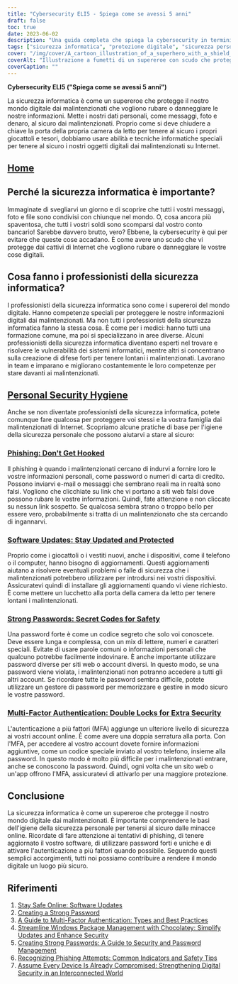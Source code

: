 ```yaml
---
title: "Cybersecurity ELI5 - Spiega come se avessi 5 anni"
draft: false
toc: true
date: 2023-06-02
description: "Una guida completa che spiega la cybersecurity in termini semplici, evidenziandone l'importanza, le pratiche di igiene della sicurezza personale e il ruolo dei professionisti della cybersecurity."
tags: ["sicurezza informatica", "protezione digitale", "sicurezza personale", "minacce informatiche", "professionisti della cybersicurezza", "phishing", "aggiornamenti software", "password forti", "autenticazione a più fattori", "sicurezza online", "mondo digitale", "attacchi informatici", "sicurezza delle informazioni", "sicurezza in Internet", "protezione dei dati", "online privacy", "difesa informatica", "igiene informatica", "Consigli per la sicurezza online", "consapevolezza informatica", "educazione informatica", "prevenzione del crimine informatico", "resilienza informatica", "pratiche online sicure", "digital privacy", "Guida alla sicurezza informatica", "nozioni di base di cybersecurity", "consapevolezza della cybersicurezza", "Consigli per la sicurezza informatica", "Le migliori pratiche di cybersicurezza", "cybersecurity per principianti"]
cover: "/img/cover/A_cartoon_illustration_of_a_superhero_with_a_shield_protecting_a_digital.png"
coverAlt: "Illustrazione a fumetti di un supereroe con scudo che protegge il mondo digitale da hacker e minacce informatiche."
coverCaption: ""
---
```


**Cybersecurity ELI5 ("Spiega come se avessi 5 anni")**

La sicurezza informatica è come un supereroe che protegge il nostro mondo digitale dai malintenzionati che vogliono rubare o danneggiare le nostre informazioni. Mette i nostri dati personali, come messaggi, foto e denaro, al sicuro dai malintenzionati. Proprio come si deve chiudere a chiave la porta della propria camera da letto per tenere al sicuro i propri giocattoli e tesori, dobbiamo usare abilità e tecniche informatiche speciali per tenere al sicuro i nostri oggetti digitali dai malintenzionati su Internet.

## [Home](/cyber-security-career-playbook-start/)

## Perché la sicurezza informatica è importante?

Immaginate di svegliarvi un giorno e di scoprire che tutti i vostri messaggi, foto e file sono condivisi con chiunque nel mondo. O, cosa ancora più spaventosa, che tutti i vostri soldi sono scomparsi dal vostro conto bancario! Sarebbe davvero brutto, vero? Ebbene, la cybersecurity è qui per evitare che queste cose accadano. È come avere uno scudo che vi protegge dai cattivi di Internet che vogliono rubare o danneggiare le vostre cose digitali.

## Cosa fanno i professionisti della sicurezza informatica?

I professionisti della sicurezza informatica sono come i supereroi del mondo digitale. Hanno competenze speciali per proteggere le nostre informazioni digitali dai malintenzionati. Ma non tutti i professionisti della sicurezza informatica fanno la stessa cosa. È come per i medici: hanno tutti una formazione comune, ma poi si specializzano in aree diverse. Alcuni professionisti della sicurezza informatica diventano esperti nel trovare e risolvere le vulnerabilità dei sistemi informatici, mentre altri si concentrano sulla creazione di difese forti per tenere lontani i malintenzionati. Lavorano in team e imparano e migliorano costantemente le loro competenze per stare davanti ai malintenzionati.

## [Personal Security Hygiene](https://simeononsecurity.com/articles/why-you-should-assume-every-device-you-touch-is-compromised/)

Anche se non diventate professionisti della sicurezza informatica, potete comunque fare qualcosa per proteggere voi stessi e la vostra famiglia dai malintenzionati di Internet. Scopriamo alcune pratiche di base per l'igiene della sicurezza personale che possono aiutarvi a stare al sicuro:

### [Phishing: Don't Get Hooked](https://simeononsecurity.com/articles/what-is-a-common-indicator-of-a-phishing-attempt/)

Il phishing è quando i malintenzionati cercano di indurvi a fornire loro le vostre informazioni personali, come password o numeri di carta di credito. Possono inviarvi e-mail o messaggi che sembrano reali ma in realtà sono falsi. Vogliono che clicchiate su link che vi portano a siti web falsi dove possono rubare le vostre informazioni. Quindi, fate attenzione e non cliccate su nessun link sospetto. Se qualcosa sembra strano o troppo bello per essere vero, probabilmente si tratta di un malintenzionato che sta cercando di ingannarvi.

### [Software Updates: Stay Updated and Protected](https://simeononsecurity.com/articles/why-you-should-be-using-chocolatey-for-windows-package-management/)

Proprio come i giocattoli o i vestiti nuovi, anche i dispositivi, come il telefono o il computer, hanno bisogno di aggiornamenti. Questi aggiornamenti aiutano a risolvere eventuali problemi o falle di sicurezza che i malintenzionati potrebbero utilizzare per introdursi nei vostri dispositivi. Assicuratevi quindi di installare gli aggiornamenti quando vi viene richiesto. È come mettere un lucchetto alla porta della camera da letto per tenere lontani i malintenzionati.

### [Strong Passwords: Secret Codes for Safety](https://simeononsecurity.com/articles/how-to-create-strong-passwords/)

Una password forte è come un codice segreto che solo voi conoscete. Deve essere lunga e complessa, con un mix di lettere, numeri e caratteri speciali. Evitate di usare parole comuni o informazioni personali che qualcuno potrebbe facilmente indovinare. È anche importante utilizzare password diverse per siti web o account diversi. In questo modo, se una password viene violata, i malintenzionati non potranno accedere a tutti gli altri account. Se ricordare tutte le password sembra difficile, potete utilizzare un gestore di password per memorizzare e gestire in modo sicuro le vostre password.

### [Multi-Factor Authentication: Double Locks for Extra Security](https://simeononsecurity.com/articles/what-are-the-diferent-kinds-of-factors-in-mfa/)

L'autenticazione a più fattori (MFA) aggiunge un ulteriore livello di sicurezza ai vostri account online. È come avere una doppia serratura alla porta. Con l'MFA, per accedere al vostro account dovete fornire informazioni aggiuntive, come un codice speciale inviato al vostro telefono, insieme alla password. In questo modo è molto più difficile per i malintenzionati entrare, anche se conoscono la password. Quindi, ogni volta che un sito web o un'app offrono l'MFA, assicuratevi di attivarlo per una maggiore protezione.

## Conclusione

La sicurezza informatica è come un supereroe che protegge il nostro mondo digitale dai malintenzionati. È importante comprendere le basi dell'igiene della sicurezza personale per tenersi al sicuro dalle minacce online. Ricordate di fare attenzione ai tentativi di phishing, di tenere aggiornato il vostro software, di utilizzare password forti e uniche e di attivare l'autenticazione a più fattori quando possibile. Seguendo questi semplici accorgimenti, tutti noi possiamo contribuire a rendere il mondo digitale un luogo più sicuro.

## Riferimenti

1. [Stay Safe Online: Software Updates](https://www.staysafeonline.org/stay-safe-online/keep-a-clean-machine/software-updates/)
2. [Creating a Strong Password](https://www.us-cert.gov/ncas/tips/ST04-002)
3. [A Guide to Multi-Factor Authentication: Types and Best Practices](https://simeononsecurity.com/articles/what-are-the-diferent-kinds-of-factors-in-mfa/)
4. [Streamline Windows Package Management with Chocolatey: Simplify Updates and Enhance Security](https://simeononsecurity.com/articles/why-you-should-be-using-chocolatey-for-windows-package-management/)
5. [Creating Strong Passwords: A Guide to Security and Password Management](https://simeononsecurity.com/articles/how-to-create-strong-passwords/)
6. [Recognizing Phishing Attempts: Common Indicators and Safety Tips](https://simeononsecurity.com/articles/what-is-a-common-indicator-of-a-phishing-attempt/)
7. [Assume Every Device Is Already Compromised: Strengthening Digital Security in an Interconnected World](https://simeononsecurity.com/articles/why-you-should-assume-every-device-you-touch-is-compromised/)